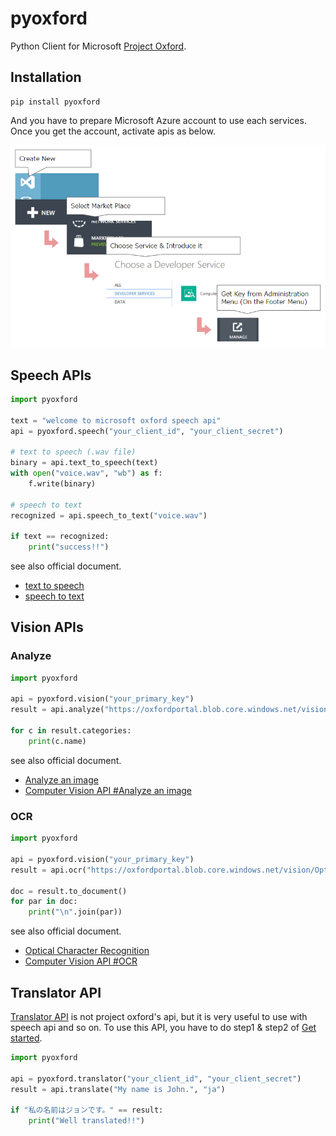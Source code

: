 # pyoxford
Python Client for Microsoft [Project Oxford](https://www.projectoxford.ai/).

## Installation

```
pip install pyoxford
```

And you have to prepare Microsoft Azure account to use each services.
Once you get the account, activate apis as below.

![how_to_use_project_oxford](./how_to_use_project_oxford.png)

## Speech APIs

```python
import pyoxford

text = "welcome to microsoft oxford speech api"
api = pyoxford.speech("your_client_id", "your_client_secret")

# text to speech (.wav file)
binary = api.text_to_speech(text)
with open("voice.wav", "wb") as f:
    f.write(binary)

# speech to text
recognized = api.speech_to_text("voice.wav")

if text == recognized:
    print("success!!")
```

see also official document.

* [text to speech](https://www.projectoxford.ai/doc/speech/REST/Output)
* [speech to text](https://www.projectoxford.ai/doc/speech/REST/Recognition)

## Vision APIs

### Analyze

```python
import pyoxford

api = pyoxford.vision("your_primary_key")
result = api.analyze("https://oxfordportal.blob.core.windows.net/vision/Analysis/4.jpg")

for c in result.categories:
    print(c.name)

```

see also official document.

* [Analyze an image](https://www.projectoxford.ai/doc/vision/visual-features)
* [Computer Vision API #Analyze an image](https://dev.projectoxford.ai/docs/services/54ef139a49c3f70a50e79b7d/operations/550a323849c3f70b34ba2f8d)

### OCR

```python
import pyoxford

api = pyoxford.vision("your_primary_key")
result = api.ocr("https://oxfordportal.blob.core.windows.net/vision/OpticalCharacterRecognition/1.jpg")

doc = result.to_document()
for par in doc:
    print("\n".join(par))
```

see also official document.

* [Optical Character Recognition](https://www.projectoxford.ai/doc/vision/OCR)
* [Computer Vision API #OCR](https://dev.projectoxford.ai/docs/services/54ef139a49c3f70a50e79b7d/operations/5527970549c3f723cc5363e4)

## Translator API

[Translator API](https://datamarket.azure.com/dataset/bing/microsofttranslator) is not project oxford's api, but it is very useful to use with speech api and so on.
To use this API, you have to do step1 & step2 of [Get started](http://www.microsoft.com/en-us/translator/getstarted.aspx).

```python
import pyoxford

api = pyoxford.translator("your_client_id", "your_client_secret")
result = api.translate("My name is John.", "ja")

if "私の名前はジョンです。" == result:
    print("Well translated!!")
```
